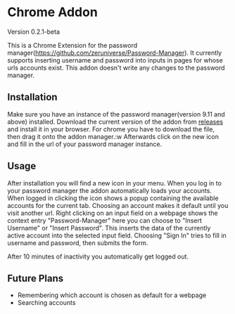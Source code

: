 Chrome Addon
============

Version 0.2.1-beta

This is a Chrome Extension for the password manager(https://github.com/zeruniverse/Password-Manager).
It currently supports inserting username and password into inputs in pages for whose urls accounts exist.
This addon doesn't write any changes to the password manager.

Installation
------------

Make sure you have an instance of the password manager(version 9.11 and above) installed.
Download the current version of the addon from [releases](https://github.com/BenjaminHae/PwChromeExtension/releases) and install it in your browser. For chrome you have to download the file, then drag it onto the addon manager.:w
Afterwards click on the new icon and fill in the url of your password manager instance.

Usage
----- 

After installation you will find a new icon in your menu. 
When you log in to your password manager the addon automatically loads your accounts.
When logged in clicking the icon shows a popup containing the available accounts for the current tab. Choosing an account makes it default until you visit another url.
Right clicking on an input field on a webpage shows the context entry "Password-Manager" here you can choose to "Insert Username" or "Insert Password". This inserts the data of the currently active account into the selected input field. Choosing "Sign In" tries to fill in username and password, then submits the form.

After 10 minutes of inactivity you automatically get logged out.

Future Plans
------------

  * Remembering which account is chosen as default for a webpage
  * Searching accounts

